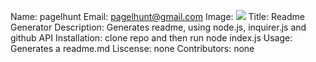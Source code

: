 Name: pagelhunt
Email: pagelhunt@gmail.com
Image: <img src = 'https://avatars1.githubusercontent.com/u/55776211?v=4'/>
Title: Readme Generator
Description: Generates readme, using node.js, inquirer.js and github API
Installation: clone repo and then run node index.js
Usage: Generates a readme.md
Liscense: none
Contributors: none
